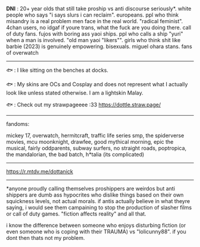
**DNI** : 20+ year olds that still take proship vs anti discourse seriously*. white people who says "i says slurs i can reclaim". europeans. ppl who think misandry is a real problem men face in the real world. "radical feminist". 4chan users, no idgaf if youre trans, what the fuck are you doing there. call of duty fans. fujos with boring ass yaoi ships. ppl who calls a ship "yuri" when a man is involved. "old man yaoi "likers"". girls who think shit like barbie (2023) is genuinely empowering. bisexuals. miguel ohara stans. fans of overwatch

-------------------------------------------------------------

🐟 : I like sitting on the benches at docks.

🐟 : My skins are OCs and Cosplay and does not represent what I actually look like unless stated otherwise. I am a lightskin Malay.

🐟 : Check out my strawpageeee :33 https://dottle.straw.page/

------------------------------------------------------------------------------------------------------------------------
fandoms:

mickey 17, overwatch, hermitcraft, traffic life series smp, the spiderverse movies, mcu moonknight, drawfee, good mythical morning, epic the musical, fairly oddparents, subway surfers, no straight roads, poptropica, the mandalorian, the bad batch, h*talia (its complicated)

-----------------------------------------------------------------------------------------------------
https://r.mtdv.me/dottanick

-------------------------------------------------------------------------------------------------------

*anyone proudly calling themselves proshippers are weirdos but anti shippers are dumb ass hypocrites who dislike things based on their own squickness levels, not actual morals. if antis actually believe in what theyre saying, i would see them campaining to stop the production of slasher films or call of duty games. "fiction affects reality" and all that. 

i know the difference between someone who enjoys disturbing fiction (or even someone who is coping with their TRAUMA) vs "lolicunny88". if you dont then thats not my problem.

